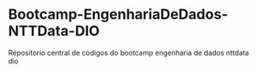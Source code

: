 # Bootcamp-EngenhariaDeDados-NTTData-DIO
Repositorio central de codigos do bootcamp engenharia de dados nttdata dio
